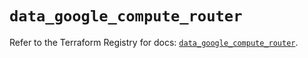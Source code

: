 # `data_google_compute_router`

Refer to the Terraform Registry for docs: [`data_google_compute_router`](https://registry.terraform.io/providers/hashicorp/google/5.24.0/docs/data-sources/compute_router).
